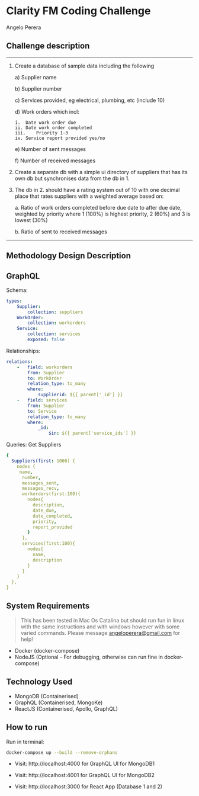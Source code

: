 # Clarity FM Coding Challenge
Angelo Perera

## Challenge description
---
1.	Create a database of sample data including the following

    a)	Supplier name

    b)	Supplier number

    c)	Services provided, eg electrical, plumbing, etc (include 10)
  
    d)	Work orders which incl:

        i.	Date work order due
        ii.	Date work order completed
        iii.	Priority 1-3
        iv.	Service report provided yes/no
    e)	Number of sent messages

    f) Number of received messages
  
2.	Create a separate db with a simple ui directory of suppliers that has its own db but synchronises data from the db in 1.

3.	The db in 2. should have a rating system out of 10 with one decimal place that rates suppliers with a weighted average based on:

    a.	Ratio of work orders completed before due date to after due date, weighted by priority where 1 (100%) is highest priority, 2 (60%) and 3 is lowest (30%)
    
    b.	Ratio of sent to received messages

---

## Methodology Design Description

## GraphQL
Schema:
```yml
types:
    Supplier:
        collection: suppliers
    WorkOrder:
        collection: workorders
    Service:
        collection: services        
        exposed: false
```

Relationships:
```yml
relations:
    -   field: workorders
        from: Supplier
        to: WorkOrder
        relation_type: to_many
        where:
            supplierid: ${{ parent['_id'] }}
    -   field: services
        from: Supplier
        to: Service
        relation_type: to_many
        where:
            _id: 
                $in: ${{ parent['service_ids'] }}            
```

Queries:
Get Suppliers
```yml
{
  Suppliers(first: 1000) {
    nodes {
     name,
      number,
      messages_sent,
      messages_recv,
      workorders(first:100){
        nodes{
          description,
          date_due,
          date_completed,
          priority,
          report_provided
        }
      },
      services(first:100){
        nodes{
          name,
          description
        }
      }
    }
  },
}
```

## System Requirements
> This has been tested in Mac Os Catalina but should run fun in linux with the same instructions and with windows however with some varied commands. Please message angeloperera@gmail.com for help!
* Docker (docker-compose)
* NodeJS (Optional - For debugging, otherwise can run fine in docker-compose)


## Technology Used
* MongoDB (Containerised)
* GraphQL (Containerised, MongoKe)
* ReactJS (Containerised, Apollo, GraphQL)

## How to run
Run in terminal:
```bash
docker-compose up --build --remove-orphans
```

* Visit: http://localhost:4000 for GraphQL UI for MongoDB1
* Visit: http://localhost:4001 for GraphQL UI for MongoDB2

* Visit: http://localhost:3000 for React App (Database 1 and 2)